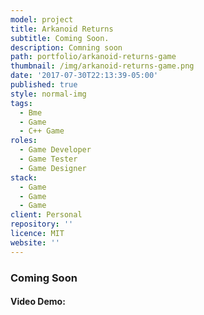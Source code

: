 ```yaml
---
model: project
title: Arkanoid Returns
subtitle: Coming Soon.
description: Comning soon
path: portfolio/arkanoid-returns-game
thumbnail: /img/arkanoid-returns-game.png
date: '2017-07-30T22:13:39-05:00'
published: true
style: normal-img
tags:
  - Bme
  - Game
  - C++ Game
roles:
  - Game Developer
  - Game Tester
  - Game Designer
stack:
  - Game
  - Game
  - Game
client: Personal
repository: ''
licence: MIT
website: ''
---
```

### Coming Soon
#### Video Demo:

